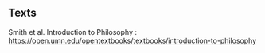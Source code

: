 ## Texts
Smith et al. Introduction to Philosophy : https://open.umn.edu/opentextbooks/textbooks/introduction-to-philosophy

